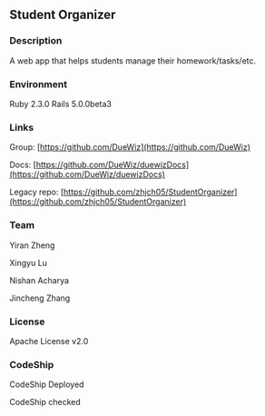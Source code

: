 ## Student Organizer

### Description
A web app that helps students manage their homework/tasks/etc.

### Environment
Ruby 2.3.0
Rails 5.0.0beta3

### Links
Group: [https://github.com/DueWiz](https://github.com/DueWiz)

Docs: [https://github.com/DueWiz/duewizDocs](https://github.com/DueWiz/duewizDocs)

Legacy repo: [https://github.com/zhjch05/StudentOrganizer](https://github.com/zhjch05/StudentOrganizer)

### Team

Yiran Zheng

Xingyu Lu

Nishan Acharya

Jincheng Zhang

### License
Apache License v2.0

### CodeShip
CodeShip Deployed

CodeShip checked
